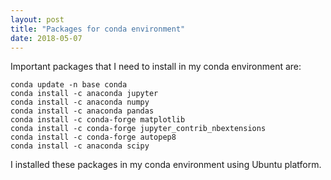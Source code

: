 ```yaml
---
layout: post
title: "Packages for conda environment"
date: 2018-05-07
---
```


Important packages that I need to install in my conda environment are:

```
conda update -n base conda
conda install -c anaconda jupyter 
conda install -c anaconda numpy 
conda install -c anaconda pandas 
conda install -c conda-forge matplotlib
conda install -c conda-forge jupyter_contrib_nbextensions
conda install -c conda-forge autopep8
conda install -c anaconda scipy 
```

I installed these packages in my conda environment using Ubuntu platform.

